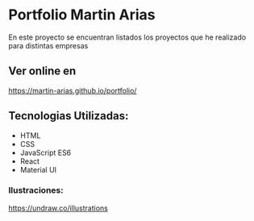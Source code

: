 # Portfolio Martin Arias

En este proyecto se encuentran listados los proyectos que he realizado para distintas empresas 

## Ver online en 

https://martin-arias.github.io/portfolio/

## Tecnologias Utilizadas:

- HTML
- CSS
- JavaScript ES6
- React
- Material UI

### Ilustraciones: 
https://undraw.co/illustrations
